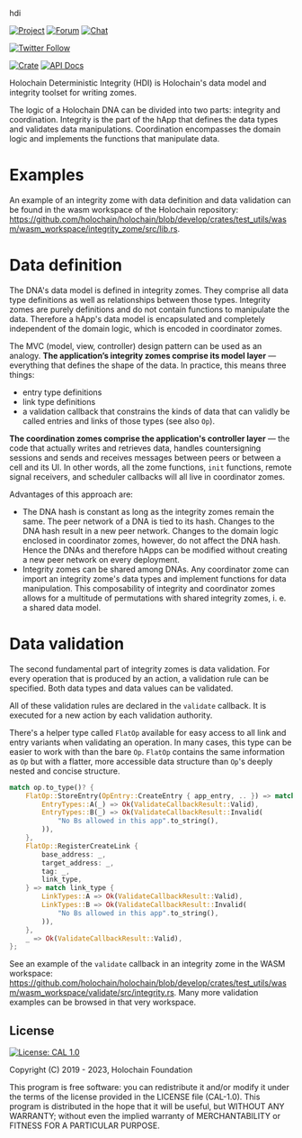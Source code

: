  hdi

[![Project](https://img.shields.io/badge/project-holochain-blue.svg?style=flat-square)](http://holochain.org/)
[![Forum](https://img.shields.io/badge/chat-forum%2eholochain%2enet-blue.svg?style=flat-square)](https://forum.holochain.org)
[![Chat](https://img.shields.io/badge/chat-chat%2eholochain%2enet-blue.svg?style=flat-square)](https://chat.holochain.org)

[![Twitter Follow](https://img.shields.io/twitter/follow/holochain.svg?style=social&label=Follow)](https://twitter.com/holochain)

[![Crate](https://img.shields.io/crates/v/hdi.svg)](https://crates.io/crates/hdi)
[![API Docs](https://docs.rs/hdi/badge.svg)](https://docs.rs/hdi)

<!-- cargo-rdme start -->

Holochain Deterministic Integrity (HDI) is Holochain's data model and integrity toolset for
writing zomes.

The logic of a Holochain DNA can be divided into two parts: integrity and coordination.
Integrity is the part of the hApp that defines the data types and validates data
manipulations. Coordination encompasses the domain logic and implements the functions
that manipulate data.

# Examples

An example of an integrity zome with data definition and data validation can be found in the
wasm workspace of the Holochain repository:
<https://github.com/holochain/holochain/blob/develop/crates/test_utils/wasm/wasm_workspace/integrity_zome/src/lib.rs>.

# Data definition

The DNA's data model is defined in integrity zomes. They comprise all data type definitions
as well as relationships between those types. Integrity zomes are purely definitions and do
not contain functions to manipulate the data. Therefore a hApp's data model is encapsulated
and completely independent of the domain logic, which is encoded in coordinator zomes.

The MVC (model, view, controller) design pattern can be used as an analogy. **The
application’s integrity zomes comprise its model layer** — everything that defines the shape
of the data. In practice, this means three things:
- entry type definitions
- link type definitions
- a validation callback that constrains the kinds of data that can validly be called entries
and links of those types (see also `Op`).

**The coordination zomes comprise the application's controller layer** — the code that actually
writes and retrieves data, handles countersigning sessions and sends and receives messages
between peers or between a cell and its UI. In other words, all the zome functions, `init`
functions, remote signal receivers, and scheduler callbacks will all live in coordinator zomes.

Advantages of this approach are:
* The DNA hash is constant as long as the integrity zomes remain the same. The peer network of
a DNA is tied to its hash. Changes to the DNA hash result in a new peer network. Changes to the
domain logic enclosed in coordinator zomes, however, do not affect the DNA hash. Hence the DNAs
and therefore hApps can be modified without creating a new peer network on every
deployment.
* Integrity zomes can be shared among DNAs. Any coordinator zome can import an integrity
zome's data types and implement functions for data manipulation. This composability of
integrity and coordinator zomes allows for a multitude of permutations with shared integrity
zomes, i. e. a shared data model.

# Data validation

The second fundamental part of integrity zomes is data validation. For every
operation
that is produced by an action, a
validation rule can be specified. Both data types and data values can be
validated.

All of these validation rules are declared in the `validate` callback. It
is executed for a new action by each validation authority.

There's a helper type called `FlatOp` available for easy
access to all link and entry variants when validating an operation. In many cases, this type can
be easier to work with than the bare `Op`. `FlatOp` contains the
same information as `Op` but with a flatter, more accessible data structure than `Op`'s deeply nested and concise structure.

```rust
match op.to_type()? {
    FlatOp::StoreEntry(OpEntry::CreateEntry { app_entry, .. }) => match app_entry {
        EntryTypes::A(_) => Ok(ValidateCallbackResult::Valid),
        EntryTypes::B(_) => Ok(ValidateCallbackResult::Invalid(
            "No Bs allowed in this app".to_string(),
        )),
    },
    FlatOp::RegisterCreateLink {
        base_address: _,
        target_address: _,
        tag: _,
        link_type,
    } => match link_type {
        LinkTypes::A => Ok(ValidateCallbackResult::Valid),
        LinkTypes::B => Ok(ValidateCallbackResult::Invalid(
            "No Bs allowed in this app".to_string(),
        )),
    },
    _ => Ok(ValidateCallbackResult::Valid),
};
```
See an example of the `validate` callback in an integrity zome in the WASM workspace:
<https://github.com/holochain/holochain/blob/develop/crates/test_utils/wasm/wasm_workspace/validate/src/integrity.rs>.
Many more validation examples can be browsed in that very workspace.

<!-- cargo-rdme end -->

## License
 [![License: CAL 1.0](https://img.shields.io/badge/License-CAL-1.0-blue.svg)](https://github.com/holochain/cryptographic-autonomy-license)

Copyright (C) 2019 - 2023, Holochain Foundation

This program is free software: you can redistribute it and/or modify it under the terms of the license
provided in the LICENSE file (CAL-1.0).  This program is distributed in the hope that it will be useful,
but WITHOUT ANY WARRANTY; without even the implied warranty of MERCHANTABILITY or FITNESS FOR A PARTICULAR
PURPOSE.
